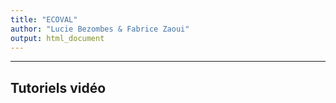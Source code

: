```yaml
---
title: "ECOVAL"
author: "Lucie Bezombes & Fabrice Zaoui"
output: html_document
---
```


* * *

## Tutoriels vidéo
